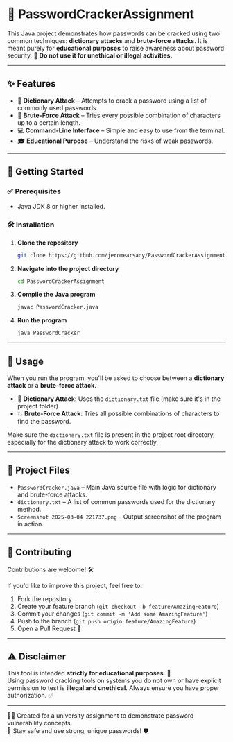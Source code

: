 # 🔐 PasswordCrackerAssignment

This Java project demonstrates how passwords can be cracked using two common techniques: **dictionary attacks** and **brute-force attacks**. It is meant purely for **educational purposes** to raise awareness about password security. 🚫 **Do not use it for unethical or illegal activities.**

---

## ✨ Features

- 📖 **Dictionary Attack** – Attempts to crack a password using a list of commonly used passwords.
- 🧠 **Brute-Force Attack** – Tries every possible combination of characters up to a certain length.
- 💻 **Command-Line Interface** – Simple and easy to use from the terminal.
- 🎓 **Educational Purpose** – Understand the risks of weak passwords.

---

## 🚀 Getting Started

### ✅ Prerequisites

- Java JDK 8 or higher installed.

### 🛠️ Installation

1. **Clone the repository**

   ```bash
   git clone https://github.com/jeromearsany/PasswordCrackerAssignment.git
   ```

2. **Navigate into the project directory**

   ```bash
   cd PasswordCrackerAssignment
   ```

3. **Compile the Java program**

   ```bash
   javac PasswordCracker.java
   ```

4. **Run the program**

   ```bash
   java PasswordCracker
   ```

---

## 🧪 Usage

When you run the program, you'll be asked to choose between a **dictionary attack** or a **brute-force attack**.

- 📂 **Dictionary Attack**: Uses the `dictionary.txt` file (make sure it's in the project folder).
- 💥 **Brute-Force Attack**: Tries all possible combinations of characters to find the password.

Make sure the `dictionary.txt` file is present in the project root directory, especially for the dictionary attack to work correctly.

---

## 📁 Project Files

- `PasswordCracker.java` – Main Java source file with logic for dictionary and brute-force attacks.
- `dictionary.txt` – A list of common passwords used for the dictionary method.
- `Screenshot 2025-03-04 221737.png` – Output screenshot of the program in action.

---

## 🤝 Contributing

Contributions are welcome! 🛠️

If you'd like to improve this project, feel free to:

1. Fork the repository
2. Create your feature branch (`git checkout -b feature/AmazingFeature`)
3. Commit your changes (`git commit -m 'Add some AmazingFeature'`)
4. Push to the branch (`git push origin feature/AmazingFeature`)
5. Open a Pull Request 🚀

---

## ⚠️ Disclaimer

This tool is intended **strictly for educational purposes**. 🧠  
Using password cracking tools on systems you do not own or have explicit permission to test is **illegal and unethical**. Always ensure you have proper authorization. ✅

---

👨‍💻 Created for a university assignment to demonstrate password vulnerability concepts.  
🔐 Stay safe and use strong, unique passwords! 🛡️
